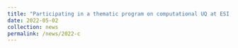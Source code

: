 ```yaml
---
title: "Participating in a thematic program on computational UQ at ESI, Vienna (A)."
date: 2022-05-02
collection: news
permalink: /news/2022-c
---
```


